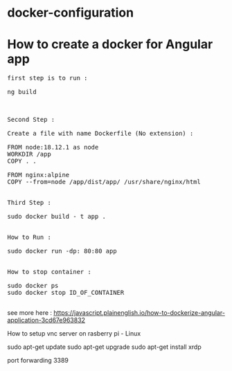 
# docker-configuration


# How to create a docker for Angular app


<pre>
first step is to run :

ng build 



Second Step :

Create a file with name Dockerfile (No extension) :

FROM node:18.12.1 as node
WORKDIR /app
COPY . .

FROM nginx:alpine
COPY --from=node /app/dist/app/ /usr/share/nginx/html


Third Step :

sudo docker build - t app .


How to Run :

sudo docker run -dp: 80:80 app


How to stop container :

sudo docker ps
sudo docker stop ID_OF_CONTAINER

</pre>

see more here :
https://javascript.plainenglish.io/how-to-dockerize-angular-application-3cd67e963832


How to setup vnc server on rasberry pi - Linux

sudo apt-get update
sudo apt-get upgrade
sudo apt-get install xrdp


port forwarding 3389



